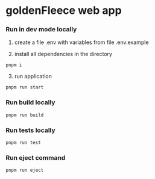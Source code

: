 # goldenFleece web app

### Run in dev mode locally
1. create a file .env with variables from file .env.example

2. install all dependencies in the directory 

```pnpm i```

3. run application

```pnpm run start```

### Run build locally

```pnpm run build```

### Run tests locally

```pnpm run test```

### Run eject command

```pnpm run eject```


